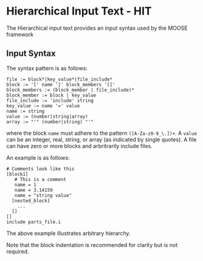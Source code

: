 # Hierarchical Input Text - HIT
The Hierarchical input text provides an input syntax used by the MOOSE framework

## Input Syntax
The syntax pattern is as follows:

```
file := block*|key_value*|file_include*
block := '[' name ']' block_members '[]'
block_members := (block_member | file_include)*
block_member := block | key_value
file_include := 'include' string
key_value := name '=' value
name := string
value := (number|string|array)
array := "'" (number|string) "'"
```
where the block `name` must adhere to the pattern `([A-Za-z0-9_\.])+`. A `value` can be an integer, real, string, or array (as indicated by single quotes).
A file can have zero or more blocks and arbritrarily include files. 

An example is as follows:
```
# Comments look like this
[block1]
   # This is a comment
   name = 1
   name = 3.14159
   name = "string value"
  [nested_block]
    ...
  []
[]    
include parts_file.i
```

The above example illustrates arbitrary hierarchy. 

Note that the block indentation is recommended for clarity but is not required.



